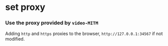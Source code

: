 # set proxy

### Use the proxy provided by `video-MITM`

Adding `http` and `https` proxies to the browser, `http://127.0.0.1:34567` if not modified.